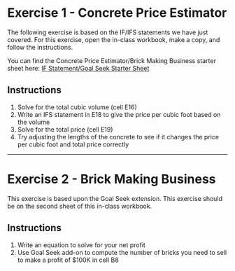 # Exercise 1 - Concrete Price Estimator

The following exercise is based on the IF/IFS statements we have just covered. For this exercise, open the in-class workbook, make a copy, and follow the instructions. 

You can find the Concrete Price Estimator/Brick Making Business starter sheet here: [IF Statement/Goal Seek Starter Sheet](https://docs.google.com/spreadsheets/d/1dRBdakgxpdWYoMZUzLZTinmhpVqI01joI3EBHkIl3ek/edit?gid=783593226#gid=783593226)

## Instructions

  1. Solve for the total cubic volume (cell E16)
  2. Write an IFS statement in E18 to give the price per cubic foot based on the volume
  3. Solve for the total price (cell E19)
  4. Try adjusting the lengths of the concrete to see if it changes the price per cubic foot and total price correctly

---
# Exercise 2 - Brick Making Business

This exercise is based upon the Goal Seek extension. This exercise should be on the second sheet of this in-class workbook.

## Instructions
  1. Write an equation to solve for your net profit
  2. Use Goal Seek add-on to compute the number of bricks you need to sell to make a profit of $100K in cell B8
